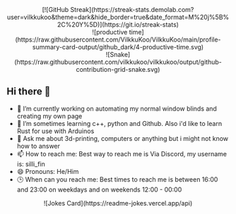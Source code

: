 <center> [![GitHub Streak](https://streak-stats.demolab.com?user=vilkkukoo&theme=dark&hide_border=true&date_format=M%20j%5B%2C%20Y%5D)](https://git.io/streak-stats) </center>

<center> ![productive time](https://raw.githubusercontent.com/VilkkuKoo/VilkkuKoo/main/profile-summary-card-output/github_dark/4-productive-time.svg) </center>

<center> ![Snake](https://raw.githubusercontent.com/vilkkukoo/vilkkukoo/output/github-contribution-grid-snake.svg) </center>

## Hi there 👋

<!--
**VilkkuKoo/VilkkuKoo** is a ✨ _special_ ✨ repository because its `README.md` (this file) appears on your GitHub profile.
- 🤔 I’m looking for help with ...
- 👯 I’m looking to collaborate on ...
- ⚡ Fun fact: 
-->

- 🔭 I’m currently working on automating my normal window blinds and creating my own page
- 🌱 I’m sometimes learning c++, python and Github. Also i'd like to learn Rust for use with Arduinos
- 💬 Ask me about 3d-printing, computers or anything but i might not know how to answer
- 📫 How to reach me: Best way to reach me is Via Discord, my username is: silli_fin
- 😄 Pronouns: He/Him
- 🕒 When can you reach me: Best times to reach me is between 16:00 and 23:00 on weekdays and on weekends 12:00 - 00:00

<center> ![Jokes Card](https://readme-jokes.vercel.app/api) </center>











<!--
All the things in my readme that arent mine.
https://github.com/ABSphreak/readme-jokes
https://github.com/Platane/snk
https://github.com/DenverCoder1/github-readme-streak-stats
https://github.com/vn7n24fzkq/github-profile-summary-cards?tab=readme-ov-file
--!>
